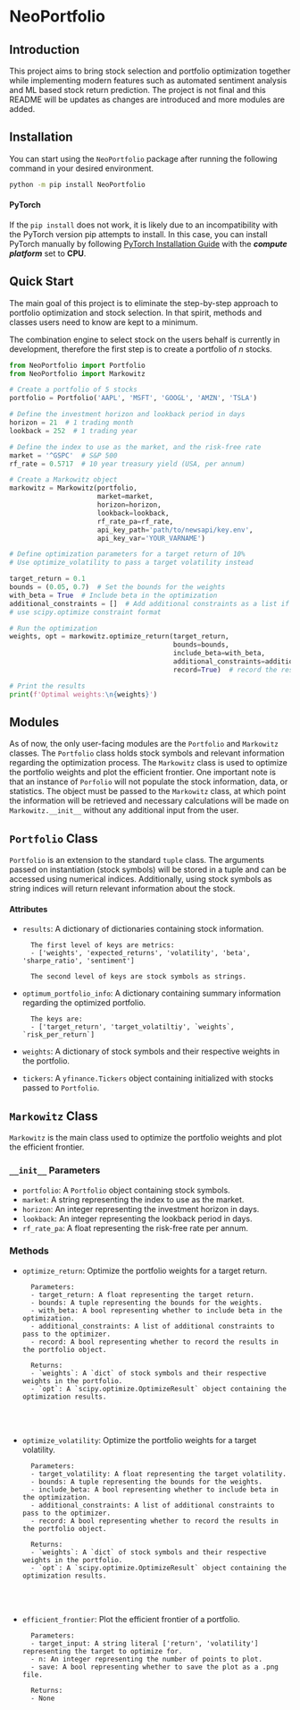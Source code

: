 # NeoPortfolio

## Introduction

This project aims to bring stock selection and portfolio optimization together while 
implementing modern features such as automated sentiment analysis and ML based stock return
prediction. The project is not final and this README will be updates as changes are 
introduced and more modules are added.

## Installation
You can start using the `NeoPortfolio` package after running the following command in your 
desired environment.

```bash
python -m pip install NeoPortfolio
```
#### PyTorch
If the `pip install` does not work, it is likely due to an incompatibility with the PyTorch
version pip attempts to install. In this case, you can install PyTorch manually by following
[PyTorch Installation Guide](https://pytorch.org/get-started/locally/) with the __*compute platform*__
set to __CPU__.
   
## Quick Start
The main goal of this project is to eliminate the step-by-step approach to portfolio
optimization and stock selection. In that spirit, methods and classes users need to know
are kept to a minimum.

The combination engine to select stock on the users behalf is currently in development,
therefore the first step is to create a portfolio of $n$ stocks.

```python
from NeoPortfolio import Portfolio
from NeoPortfolio import Markowitz

# Create a portfolio of 5 stocks
portfolio = Portfolio('AAPL', 'MSFT', 'GOOGL', 'AMZN', 'TSLA')

# Define the investment horizon and lookback period in days
horizon = 21  # 1 trading month
lookback = 252  # 1 trading year

# Define the index to use as the market, and the risk-free rate
market = '^GSPC'  # S&P 500
rf_rate = 0.5717  # 10 year treasury yield (USA, per annum)

# Create a Markowitz object
markowitz = Markowitz(portfolio,
                      market=market,
                      horizon=horizon,
                      lookback=lookback,
                      rf_rate_pa=rf_rate,
                      api_key_path='path/to/newsapi/key.env',
                      api_key_var='YOUR_VARNAME')

# Define optimization parameters for a target return of 10%
# Use optimize_volatility to pass a target volatility instead

target_return = 0.1
bounds = (0.05, 0.7)  # Set the bounds for the weights
with_beta = True  # Include beta in the optimization
additional_constraints = []  # Add additional constraints as a list if needed
# use scipy.optimize constraint format

# Run the optimization
weights, opt = markowitz.optimize_return(target_return,
                                         bounds=bounds,
                                         include_beta=with_beta,
                                         additional_constraints=additional_constraints,
                                         record=True)  # record the results in the portfolio object

# Print the results
print(f'Optimal weights:\n{weights}')
```

## Modules
As of now, the only user-facing modules are the `Portfolio` and `Markowitz` 
classes. The `Portfolio` class holds stock symbols and relevant information
regarding the optimization process. The `Markowitz` class is used to optimize
the portfolio weights and plot the efficient frontier. One important note is that
an instance of `Porfolio` will not populate the stock information, data, or 
statistics. The object must be passed to the `Markowitz` class, at which point
the information will be retrieved and necessary calculations will be made on
`Markowitz.__init__` without any additional input from the user.

## `Portfolio` Class
`Portfolio` is an extension to the standard `tuple` class. The arguments passed
on instantiation (stock symbols) will be stored in a tuple and can be accessed 
using numerical indices. Additionally, using stock symbols as string indices
will return relevant information about the stock.

#### Attributes
- `results`: A dictionary of dictionaries containing stock information.

        The first level of keys are metrics: 
        - ['weights', 'expected_returns', 'volatility', 'beta', 'sharpe_ratio', 'sentiment']

        The second level of keys are stock symbols as strings.
- `optimum_portfolio_info`: A dictionary containing summary information regarding the optimized portfolio.

        The keys are:
        - ['target_return', 'target_volatiltiy', `weights`, `risk_per_return`]

- `weights`: A dictionary of stock symbols and their respective weights in the portfolio.
- `tickers`: A `yfinance.Tickers` object containing initialized with stocks passed to `Portfolio`.
    
## `Markowitz` Class
`Markowitz` is the main class used to optimize the portfolio weights 
and plot the efficient frontier.

### `__init__` Parameters
- `portfolio`: A `Portfolio` object containing stock symbols.
- `market`: A string representing the index to use as the market.
- `horizon`: An integer representing the investment horizon in days.
- `lookback`: An integer representing the lookback period in days.
- `rf_rate_pa`: A float representing the risk-free rate per annum.

### Methods
- `optimize_return`: Optimize the portfolio weights for a target return.

        Parameters:
        - target_return: A float representing the target return.
        - bounds: A tuple representing the bounds for the weights.
        - with_beta: A bool representing whether to include beta in the optimization.
        - additional_constraints: A list of additional constraints to pass to the optimizer.
        - record: A bool representing whether to record the results in the portfolio object.

        Returns:
        - `weights`: A `dict` of stock symbols and their respective weights in the portfolio.
        - `opt`: A `scipy.optimize.OptimizeResult` object containing the optimization results.

<br></br>

- `optimize_volatility`: Optimize the portfolio weights for a target volatility.

        Parameters:
        - target_volatility: A float representing the target volatility.
        - bounds: A tuple representing the bounds for the weights.
        - include_beta: A bool representing whether to include beta in the optimization.
        - additional_constraints: A list of additional constraints to pass to the optimizer.
        - record: A bool representing whether to record the results in the portfolio object.

        Returns:
        - `weights`: A `dict` of stock symbols and their respective weights in the portfolio.
        - `opt`: A `scipy.optimize.OptimizeResult` object containing the optimization results.

<br></br>
- `efficient_frontier`: Plot the efficient frontier of a portfolio.

        Parameters:
        - target_input: A string literal ['return', 'volatility'] representing the target to optimize for.
        - n: An integer representing the number of points to plot.
        - save: A bool representing whether to save the plot as a .png file.

        Returns:
        - None

